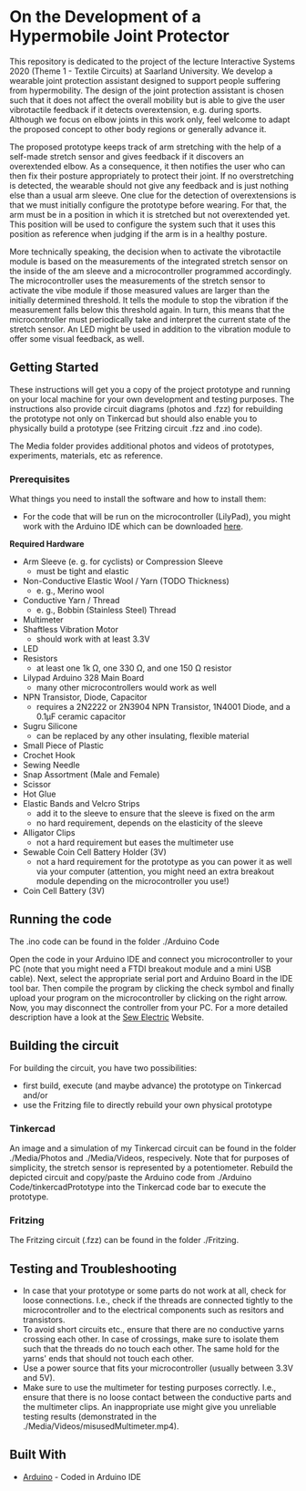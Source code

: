 # On the Development of a Hypermobile Joint Protector

This repository is dedicated to the project of the lecture Interactive Systems 2020 (Theme 1 - Textile Circuits) at Saarland University. 
We develop a wearable joint protection assistant designed to support people suffering from hypermobility. The design of the joint protection assistant is chosen such that it does not affect the overall mobility but is able to give the user vibrotactile feedback if it detects overextension, e.g. during sports. Although we focus on elbow joints in this work only, feel welcome to adapt the proposed concept to other body regions or generally advance it. 

The proposed prototype keeps track of arm stretching with the help of a self-made stretch sensor and gives feedback if it discovers an overextended elbow. As a consequence, it then notifies the user who can then fix their posture appropriately to protect their joint. If no overstretching is detected, the wearable should not give any feedback and is just nothing else than a usual arm sleeve. One clue for the detection of overextensions is that we must initially configure the prototype before wearing. For that, the arm must be in a position in which it is stretched but not overextended yet. This position will be used to configure the system such that it uses this position as reference when judging if the arm is in a healthy posture. 

More technically speaking, the decision when to activate the vibrotactile module is based on the measurements of the integrated stretch sensor on the inside of the am sleeve and a microcontroller programmed accordingly. The microcontroller uses the measurements of the stretch sensor to activate the vibe module if those measured values are larger than the initially determined threshold. It tells the module to stop the vibration if the measurement falls below this threshold again. In turn, this means that the microcontroller must periodically take and interpret the current state of the stretch sensor. An LED might be used in addition to the vibration module to offer some visual feedback, as well.

## Getting Started

These instructions will get you a copy of the project prototype and running on your local machine for your own development and testing purposes. The instructions also provide circuit diagrams (photos and .fzz) for rebuilding the prototype not only on Tinkercad but should also enable you to physically build a prototype (see Fritzing circuit .fzz and .ino code).

The Media folder provides additional photos and videos of prototypes, experiments, materials, etc as reference. 

### Prerequisites

What things you need to install the software and how to install them:

* For the code that will be run on the microcontroller (LilyPad), you might work with the Arduino IDE which can be downloaded [here](https://www.arduino.cc/en/Main/Software).

**Required Hardware**

* Arm Sleeve (e. g. for cyclists) or Compression Sleeve
  * must be tight and elastic
* Non-Conductive Elastic Wool / Yarn (TODO Thickness)
  * e. g., Merino wool 
* Conductive Yarn / Thread
  * e. g., Bobbin (Stainless Steel) Thread
* Multimeter
* Shaftless Vibration Motor
  * should work with at least 3.3V
* LED
* Resistors
  * at least one 1k  Ω, one 330  Ω, and one 150   Ω resistor
* Lilypad Arduino 328 Main Board
  * many other microcontrollers would work as well
* NPN Transistor, Diode, Capacitor
  * requires a 2N2222 or 2N3904  NPN Transistor,  1N4001 Diode, and a 0.1µF ceramic capacitor
* Sugru Silicone
  * can be replaced by any other insulating, flexible material
* Small Piece of Plastic
* Crochet Hook
* Sewing Needle
* Snap Assortment (Male and Female)
* Scissor
* Hot Glue
* Elastic Bands and Velcro Strips
  * add it to the sleeve to ensure that the sleeve is fixed on the arm
  * no hard requirement, depends on the elasticity of the sleeve
* Alligator Clips
  * not a hard requirement but eases the multimeter use
* Sewable Coin Cell Battery Holder (3V)
  * not a hard requirement for the prototype as you can power it as well via your computer (attention, you might need an extra breakout module depending on the microcontroller you use!)
* Coin Cell Battery (3V)

## Running the code

The .ino code can be found in the folder ./Arduino Code

Open the code in your Arduino IDE and connect you microcontroller to your PC (note that you might need a FTDI breakout module and a mini USB cable).
Next, select the appropriate serial port and Arduino Board in the IDE tool bar. Then compile the program by clicking the check symbol and finally upload your program on the microcontroller by clicking on the right arrow. Now, you may disconnect the controller from your PC. For a more detailed description have a look at the [Sew Electric](http://sewelectric.org/diy-projects/3-programming-your-lilypad/) Website.


## Building the circuit

For building the circuit, you have two possibilities:

* first build, execute (and maybe advance) the prototype on Tinkercad and/or
* use the Fritzing file to directly rebuild your own physical prototype

### Tinkercad

An image and a simulation of my Tinkercad circuit can be found in the folder ./Media/Photos and ./Media/Videos, respecively. Note that for purposes of simplicity, the stretch sensor is represented by a potentiometer.
Rebuild the depicted circuit and copy/paste the Arduino code from ./Arduino Code/tinkercadPrototype into the Tinkercad code bar to execute the prototype.

### Fritzing

The Fritzing circuit (.fzz) can be found in the folder ./Fritzing.

## Testing and Troubleshooting

* In case that your prototype or some parts do not work at all, check for loose connections. I.e., check if the threads are connected tightly to the microcontroller and to the electrical components such as resitors and transistors.
* To avoid short circuits etc., ensure that there are no conductive yarns crossing each other. In case of crossings, make sure to isolate them such that the threads do no touch each other. The same hold for the yarns' ends that should not touch each other.
* Use a power source that fits your microcontroller (usually between 3.3V and 5V).
* Make sure to use the multimeter for testing purposes correctly. I.e., ensure that there is no loose contact between the conductive parts and the multimeter clips. An inappropriate use might give you unreliable testing results (demonstrated in the ./Media/Videos/misusedMultimeter.mp4).

## Built With

* [Arduino](https://www.arduino.cc/en/Main/Software) - Coded in Arduino IDE

